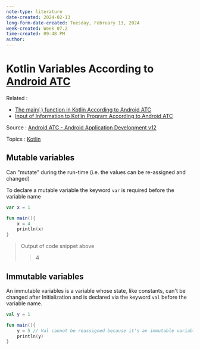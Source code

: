 ```yaml
---
note-type: literature
date-created: 2024-02-13
long-form-date-created: Tuesday, February 13, 2024
week-created: Week 07.2
time-created: 09:48 PM
author:
---
```


# Kotlin Variables According to [Android ATC](Android%20Advanced%20Training%20Consultants.md)

Related :

- [The main( ) function in Kotlin According to Android ATC](<The%20main(%20)%20function%20in%20Kotlin%20According%20to%20Android%20ATC.md>)
- [Input of Information to Kotlin Program According to Android ATC](../../_inbox/Input%20of%20Information%20to%20Kotlin%20Program%20According%20to%20Android%20ATC.md)

Source : [Android ATC - Android Application Development v12](Android%20ATC%20-%20Android%20Application%20Development%20v12.md)

Topics : [Kotlin](../../4-hub-notes-🚉/Kotlin%20Programming%20Language.md)

## Mutable variables

Can "mutate" during the run-time (i.e. the values can be re-assigned and changed)

To declare a mutable variable the keyword `var` is required before the variable name

```kotlin
var x = 1

fun main(){
    x = 4
    println(x)
}
```

> Output of code snippet above
>
> > 4

## Immutable variables

An immutable variables is a variable whose state, like constants, can't be changed after
Initialization and is declared via the keyword `val` before the variable name.

```kotlin
val y = 1

fun main(){
    y = 5 // Val cannot be reassigned because it's an immutable variable
    println(y)
}
```
